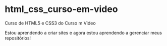 # html_css_curso-em-video
 Curso de HTML5 e CSS3 do Curso m Video

Estou aprendendo a criar sites e agora estou aprendendo a gerenciar meus repositórios!